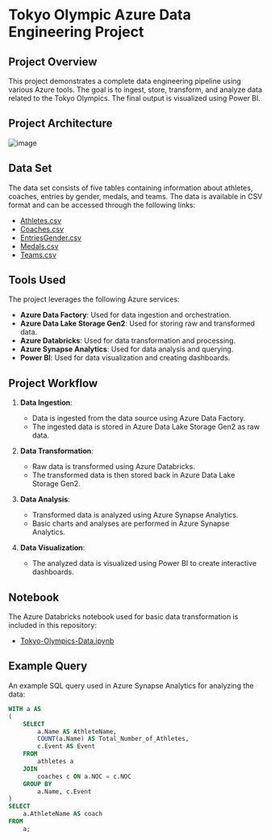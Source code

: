 # Tokyo Olympic Azure Data Engineering Project

## Project Overview

This project demonstrates a complete data engineering pipeline using various Azure tools. The goal is to ingest, store, transform, and analyze data related to the Tokyo Olympics. The final output is visualized using Power BI.

## Project Architecture

![image](https://github.com/MithunDataPro/Tokyo-Olympic-Azure-Data-Engineering-Project/assets/131516799/89cb43dc-eeb0-45a1-9ef7-f08953a9e1eb)


## Data Set

The data set consists of five tables containing information about athletes, coaches, entries by gender, medals, and teams. The data is available in CSV format and can be accessed through the following links:

- [Athletes.csv](https://github.com/MithunDataPro/Tokyo-Olympic-Azure-Data-Engineering-Project/blob/main/Athletes.csv)
- [Coaches.csv](https://github.com/MithunDataPro/Tokyo-Olympic-Azure-Data-Engineering-Project/blob/main/Coaches.csv)
- [EntriesGender.csv](https://github.com/MithunDataPro/Tokyo-Olympic-Azure-Data-Engineering-Project/blob/main/EntriesGender.csv)
- [Medals.csv](https://github.com/MithunDataPro/Tokyo-Olympic-Azure-Data-Engineering-Project/blob/main/Medals.csv)
- [Teams.csv](https://github.com/MithunDataPro/Tokyo-Olympic-Azure-Data-Engineering-Project/blob/main/Teams.csv)

## Tools Used

The project leverages the following Azure services:

- **Azure Data Factory**: Used for data ingestion and orchestration.
- **Azure Data Lake Storage Gen2**: Used for storing raw and transformed data.
- **Azure Databricks**: Used for data transformation and processing.
- **Azure Synapse Analytics**: Used for data analysis and querying.
- **Power BI**: Used for data visualization and creating dashboards.

## Project Workflow

1. **Data Ingestion**:
   - Data is ingested from the data source using Azure Data Factory.
   - The ingested data is stored in Azure Data Lake Storage Gen2 as raw data.

2. **Data Transformation**:
   - Raw data is transformed using Azure Databricks.
   - The transformed data is then stored back in Azure Data Lake Storage Gen2.

3. **Data Analysis**:
   - Transformed data is analyzed using Azure Synapse Analytics.
   - Basic charts and analyses are performed in Azure Synapse Analytics.

4. **Data Visualization**:
   - The analyzed data is visualized using Power BI to create interactive dashboards.

## Notebook

The Azure Databricks notebook used for basic data transformation is included in this repository:

- [Tokyo-Olympics-Data.ipynb](Tokyo-Olympics-Data.ipynb)

## Example Query

An example SQL query used in Azure Synapse Analytics for analyzing the data:

```sql
WITH a AS 
(
    SELECT 
        a.Name AS AthleteName,
        COUNT(a.Name) AS Total_Number_of_Athletes,
        c.Event AS Event
    FROM 
        athletes a
    JOIN 
        coaches c ON a.NOC = c.NOC
    GROUP BY 
        a.Name, c.Event
)
SELECT 
    a.AthleteName AS coach
FROM 
    a;
